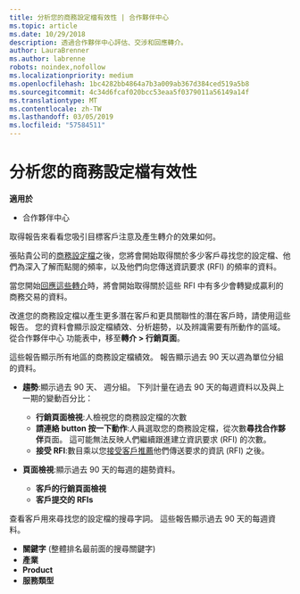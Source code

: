 ```yaml
---
title: 分析您的商務設定檔有效性 | 合作夥伴中心
ms.topic: article
ms.date: 10/29/2018
description: 透過合作夥伴中心評估、交涉和回應轉介。
author: LauraBrenner
ms.author: labrenne
robots: noindex,nofollow
ms.localizationpriority: medium
ms.openlocfilehash: 1bc4282bb4864a7b3a009ab367d384ced519a5b8
ms.sourcegitcommit: 4c34d6fcaf020bcc53eaa5f0379011a56149a14f
ms.translationtype: MT
ms.contentlocale: zh-TW
ms.lasthandoff: 03/05/2019
ms.locfileid: "57584511"
---
```

# <a name="analyze-the-effectiveness-of-your-business-profile"></a>分析您的商務設定檔有效性
<!-- 
https://go.microsoft.com/fwlink/?linkid=849120
-->

**適用於**

-  合作夥伴中心

取得報告來看看您吸引目標客戶注意及產生轉介的效果如何。

張貼貴公司的[商務設定檔](create-a-marketing-profile.md)之後，您將會開始取得關於多少客戶尋找您的設定檔、他們為深入了解而點閱的頻率，以及他們向您傳送資訊要求 (RFI) 的頻率的資料。 

當您開始[回應這些轉介](responding-to-referrals.md)時，將會開始取得關於這些 RFI 中有多少會轉變成贏利的商務交易的資料。

改進您的商務設定檔以產生更多潛在客戶和更具關聯性的潛在客戶時，請使用這些報告。 您的資料會顯示設定檔績效、分析趨勢，以及辨識需要有所動作的區域。 從合作夥伴中心 功能表中，移至**轉介 > 行銷頁面**。

這些報告顯示所有地區的商務設定檔績效。 報告顯示過去 90 天以週為單位分組的資料。

*  **趨勢**:顯示過去 90 天、 週分組。 下列計量在過去 90 天的每週資料以及與上一期的變動百分比：

   * **行銷頁面檢視**:人檢視您的商務設定檔的次數
   * **請連絡 button 按一下動作**:人員選取您的商務設定檔，從次數**尋找合作夥伴**頁面。 這可能無法反映人們繼續跟進建立資訊要求 (RFI) 的次數。
   * **接受 RFI**:數目乘以您[接受客戶推薦](responding-to-referrals.md)他們傳送要求的資訊 (RFI) 之後。


*  **頁面檢視**:顯示過去 90 天的每週的趨勢資料。
   *  **客戶的行銷頁面檢視**
   *  **客戶提交的 RFIs**

查看客戶用來尋找您的設定檔的搜尋字詞。 這些報告顯示過去 90 天的每週資料。

*  **關鍵字** (整體排名最前面的搜尋關鍵字) 
*  **產業**
*  **Product**
*  **服務類型**

